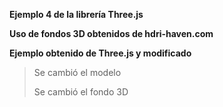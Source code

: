 **Ejemplo 4 de la librería Three.js**

**Uso de fondos 3D obtenidos de hdri-haven.com**

**Ejemplo obtenido de Three.js y modificado**
> Se cambió el modelo
> 
> Se cambió el fondo 3D
